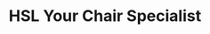 ---
title: "HSL Your Chair Specialist"
url: /blaydon-on-tyne/hsl-your-chair-specialist/
shop: fireplace
---